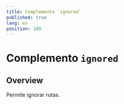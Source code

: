 ```yaml
---
title: Complemento `ignored`
published: true
lang: es
position: 100
---
```


# Complemento `ignored`

<div class="docs-link_table">
  <a class="view-in-repo" href="https://github.com/scullyio/scully/blob/main/libs/scully/src/lib/routerPlugins/ignoredRoutePlugin.ts"></a>
</div>

## Overview

Permite ignorar rutas.
